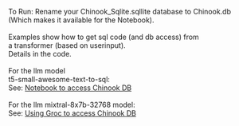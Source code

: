 To Run: Rename your Chinook_Sqlite.sqllite database to Chinook.db<br>
(Which makes it available for the Notebook).<br>
<br>
Examples show how to get sql code (and db access) from<br> 
a transformer (based on userinput).<br>
Details in the code. <br>
<br>
For the llm model <br>t5-small-awesome-text-to-sql:<br>
See: <a href="AccessDbFromLangchain.ipynb">Notebook to access Chinook DB</a><br>
<br>
For the llm mixtral-8x7b-32768 model:<br>
See: <a href="GroqChatLlm.ipynb">Using Groc to access Chinook DB</a><br>

